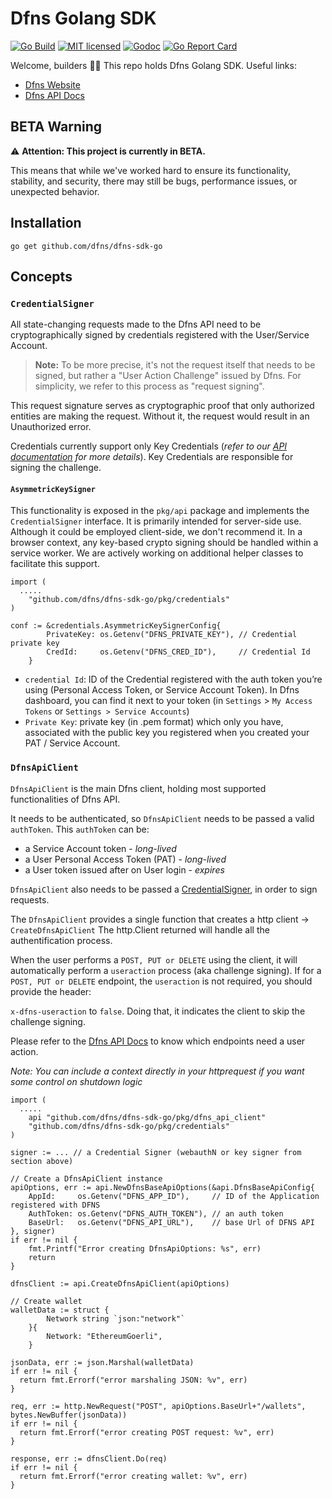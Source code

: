 # Dfns Golang SDK

[![Go Build](https://github.com/dfns/dfns-sdk-go/actions/workflows/build.yaml/badge.svg)](https://github.com/dfns/dfns-sdk-go/actions/workflows/build.yaml)
[![MIT licensed](https://img.shields.io/badge/license-MIT-blue.svg)](https://github.com/dfns/dfns-sdk-go/blob/master/LICENSE)
[![Godoc](https://godoc.org/github.com/dfns/dfns-sdk-go?status.svg)](https://godoc.org/github.com/dfns/dfns-sdk-go)
[![Go Report Card](https://goreportcard.com/badge/github.com/dfns/dfns-sdk-go)](https://goreportcard.com/report/github.com/dfns/dfns-sdk-go)

Welcome, builders 👋🔑 This repo holds Dfns Golang SDK. Useful links:

- [Dfns Website](https://www.dfns.co)
- [Dfns API Docs](https://docs.dfns.co)

## BETA Warning

:warning: **Attention: This project is currently in BETA.**

This means that while we've worked hard to ensure its functionality, stability, and security, there may still be bugs, performance issues, or unexpected behavior.


## Installation

```
go get github.com/dfns/dfns-sdk-go
```


## Concepts

### `CredentialSigner`

All state-changing requests made to the Dfns API need to be cryptographically signed by credentials registered with the User/Service Account.

> **Note:** To be more precise, it's not the request itself that needs to be signed, but rather a "User Action Challenge" issued by Dfns. For simplicity, we refer to this process as "request signing".

This request signature serves as cryptographic proof that only authorized entities are making the request. Without it, the request would result in an Unauthorized error.

Credentials currently support only Key Credentials (_refer to our [API documentation](https://docs.dfns.co/dfns-docs/getting-started/authentication-authorization#credentials) for more details_). Key Credentials are responsible for signing the challenge.

#### `AsymmetricKeySigner`

This functionality is exposed in the `pkg/api` package and implements the `CredentialSigner` interface. It is primarily intended for server-side use. Although it could be employed client-side, we don't recommend it. In a browser context, any key-based crypto signing should be handled within a service worker. We are actively working on additional helper classes to facilitate this support.

```golang
import (
  .....
	"github.com/dfns/dfns-sdk-go/pkg/credentials"
)

conf := &credentials.AsymmetricKeySignerConfig{
		PrivateKey: os.Getenv("DFNS_PRIVATE_KEY"), // Credential private key
		CredId:     os.Getenv("DFNS_CRED_ID"),     // Credential Id
	}
```

- `credential Id`: ID of the Credential registered with the auth token you’re using (Personal Access Token, or Service Account Token). In Dfns dashboard, you can find it next to your token (in `Settings` > `My Access Tokens` or `Settings > Service Accounts`)
- `Private Key`: private key (in .pem format) which only you have, associated with the public key you registered when you created your PAT / Service Account.

### `DfnsApiClient`

`DfnsApiClient` is the main Dfns client, holding most supported functionalities of Dfns API.

It needs to be authenticated, so `DfnsApiClient` needs to be passed a valid `authToken`. This `authToken` can be:

- a Service Account token - _long-lived_
- a User Personal Access Token (PAT) - _long-lived_
- a User token issued after on User login - _expires_

`DfnsApiClient` also needs to be passed a [CredentialSigner](#credentialsigner), in order to sign requests.

The `DfnsApiClient` provides a single function that creates a http client -> `CreateDfnsApiClient`
The http.Client returned will handle all the authentification process.

When the user performs a `POST, PUT or DELETE` using the client, it will automatically perform a `useraction` process (aka challenge signing).
If for a `POST, PUT or DELETE` endpoint, the `useraction` is not required, you should provide the header:

`x-dfns-useraction` to `false`. Doing that, it indicates the client to skip the challenge signing.

Please refer to the [Dfns API Docs](https://docs.dfns.co) to know which endpoints need a user action.

_Note: You can include a context directly in your httprequest if you want some control on shutdown logic_

```golang
import (
  .....
	api "github.com/dfns/dfns-sdk-go/pkg/dfns_api_client"
	"github.com/dfns/dfns-sdk-go/pkg/credentials"
)

signer := ... // a Credential Signer (webauthN or key signer from section above)

// Create a DfnsApiClient instance
apiOptions, err := api.NewDfnsBaseApiOptions(&api.DfnsBaseApiConfig{
	AppId:     os.Getenv("DFNS_APP_ID"),     // ID of the Application registered with DFNS
	AuthToken: os.Getenv("DFNS_AUTH_TOKEN"), // an auth token
	BaseUrl:   os.Getenv("DFNS_API_URL"),    // base Url of DFNS API
}, signer)
if err != nil {
	fmt.Printf("Error creating DfnsApiOptions: %s", err)
	return
}

dfnsClient := api.CreateDfnsApiClient(apiOptions)

// Create wallet
walletData := struct {
		Network string `json:"network"`
	}{
		Network: "EthereumGoerli",
	}

jsonData, err := json.Marshal(walletData)
if err != nil {
  return fmt.Errorf("error marshaling JSON: %v", err)
}

req, err := http.NewRequest("POST", apiOptions.BaseUrl+"/wallets", bytes.NewBuffer(jsonData))
if err != nil {
  return fmt.Errorf("error creating POST request: %v", err)
}

response, err := dfnsClient.Do(req)
if err != nil {
  return fmt.Errorf("error creating wallet: %v", err)
}
```
